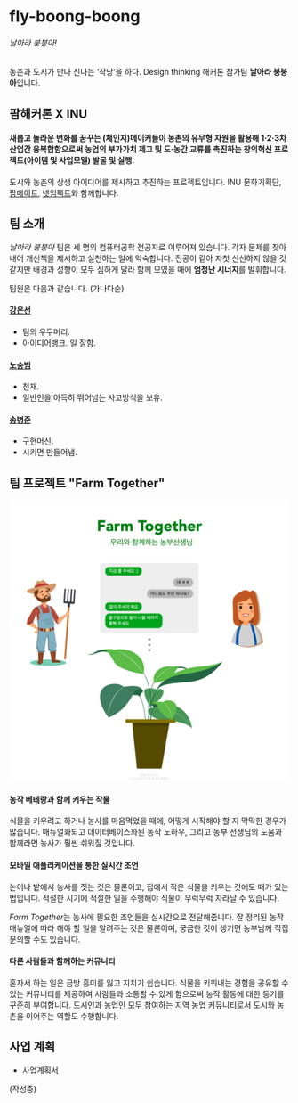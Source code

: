 # fly-boong-boong

###### 날아라 붕붕아!

농촌과 도시가 만나 신나는 ‘작당’을 하다. Design thinking 해커톤 참가팀 **날아라 붕붕아**입니다.

## 팜해커톤 X INU

#### 새롭고 놀라운 변화를 꿈꾸는 (체인지)메이커들이 농촌의 유무형 자원을 활용해 1·2·3차 산업간 융복합함으로써 농업의 부가가치 제고 및 도·농간 교류를 촉진하는 창의혁신 프로젝트(아이템 및 사업모델) 발굴 및 실행.

도시와 농촌의 상생 아이디어를 제시하고 추진하는 프로젝트입니다.
INU 문화기획단, [팜메이트](https://farmate.kr), [넷임팩트](https://ko-kr.facebook.com/netimpactkr/)와 함께합니다.


## 팀 소개

*날아라 붕붕아* 팀은 세 명의 컴퓨터공학 전공자로 이루어져 있습니다. 각자 문제를 찾아내어 개선책을 제시하고 실천하는 일에 익숙합니다. 전공이 같아 자칫 신선하지 않을 것 같지만 배경과 성향이 모두 심하게 달라 함께 모였을 때에 **엄청난 시너지**를 발휘합니다.

팀원은 다음과 같습니다. (가나다순)

#### [강은선](https://github.com/dobbi030)

- 팀의 우두머리.
- 아이디어뱅크. 일 잘함.

#### [노승범](https://github.com/Tenser)

- 천재.
- 일반인을 아득히 뛰어넘는 사고방식을 보유.

#### [송병준](https://github.com/potados99)

- 구현머신.
- 시키면 만들어냄.


## 팀 프로젝트 "Farm Together"

![프로젝트 개요 사진](images/farm-together.png)

#### 농작 베테랑과 함께 키우는 작물

식물을 키우려고 하거나 농사를 마음먹었을 때에, 어떻게 시작해야 할 지 막막한 경우가 많습니다. 매뉴얼화되고 데이터베이스화된 농작 노하우, 그리고 농부 선생님의 도움과 함께라면 농사가 훨씬 쉬워질 것입니다.

#### 모바일 애플리케이션을 통한 실시간 조언

논이나 밭에서 농사를 짓는 것은 물론이고, 집에서 작은 식물을 키우는 것에도 때가 있는 법입니다. 적절한 시기에 적절한 일을 수행해야 식물이 무럭무럭 자라날 수 있습니다.

*Farm Together*는 농사에 필요한 조언들을 실시간으로 전달해줍니다. 잘 정리된 농작 매뉴얼에 따라 해야 할 일을 알려주는 것은 물론이며, 궁금한 것이 생기면 농부님께 직접 문의할 수도 있습니다.

#### 다른 사람들과 함께하는 커뮤니티
혼자서 하는 일은 금방 흥미를 잃고 지치기 쉽습니다. 식물을 키워내는 경험을 공유할 수 있는 커뮤니티를 제공하여 사람들과 소통할 수 있게 함으로써 농작 활동에 대한 동기를 꾸준히 부여합니다. 도시인과 농업인 모두 참여하는 지역 농업 커뮤니티로서 도시와 농촌을 이어주는 역할도 수행합니다.


## 사업 계획


- [사업계획서](documents/farm-together-business-plan.pdf)

(작성중)
